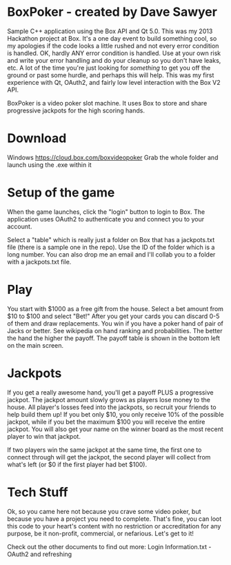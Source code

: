 BoxPoker - created by Dave Sawyer
========

Sample C++ application using the Box API and Qt 5.0. This was my 2013 Hackathon project at Box. It's a one day event to build something cool, so my apologies if the code looks a little rushed and not every error condition is handled. OK, hardly ANY error condition is handled. Use at your own risk and write your error handling and do your cleanup so you don't have leaks, etc. A lot of the time you're just looking for *something* to get you off the ground or past some hurdle, and perhaps this will help. This was my first experience with Qt, OAuth2, and fairly low level interaction with the Box V2 API.

BoxPoker is a video poker slot machine. It uses Box to store and share progressive jackpots for the high scoring hands.

Download
========
Windows
  https://cloud.box.com/boxvideopoker
  Grab the whole folder and launch using the .exe within it

Setup of the game
==================
When the game launches, click the "login" button to login to Box. The application uses OAuth2 to authenticate you and connect you to your account.

Select a "table" which is really just a folder on Box that has a jackpots.txt file (there is a sample one in the repo). Use the ID of the folder which is a long number. You can also drop me an email and I'll collab you to a folder with a jackpots.txt file.

Play
====
You start with $1000 as a free gift from the house. Select a bet amount from $10 to $100 and select "Bet!" After you get your cards you can discard 0-5 of them and draw replacements. You win if you have a poker hand of pair of Jacks or better. See wikipedia on hand ranking and probabilities. The better the hand the higher the payoff. The payoff table is shown in the bottom left on the main screen.

Jackpots
========
If you get a really awesome hand, you'll get a payoff PLUS a progressive jackpot. The jackpot amount slowly grows as players lose money to the house. All player's losses feed into the jackpots, so recruit your friends to help build them up! If you bet only $10, you only receive 10% of the possible jackpot, while if you bet the maximum $100 you will receive the entire jackpot. You will also get your name on the winner board as the most recent player to win that jackpot.

If two players win the same jackpot at the same time, the first one to connect through will get the jackpot, the second player will collect from what's left (or $0 if the first player had bet $100).

Tech Stuff
==========
Ok, so you came here not because you crave some video poker, but because you have a project you need to complete. That's fine, you can loot this code to your heart's content with no restriction or accreditation for any purpose, be it non-profit, commercial, or nefarious. Let's get to it!

Check out the other documents to find out more:
Login Information.txt - OAuth2 and refreshing

